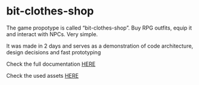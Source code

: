# bit-clothes-shop

The game propotype is called “bit-clothes-shop”. Buy RPG outfits, equip it and interact
with NPCs. Very simple.

It was made in 2 days and serves as a demonstration of code architecture, design
decisions and fast prototyping

Check the full documentation [HERE](https://github.com/felipe-higino/bit-clothes-shop-game/blob/master/Documentation.pdf)

Check the used assets [HERE](https://github.com/felipe-higino/bit-clothes-shop-game/blob/master/Assets.pdf)